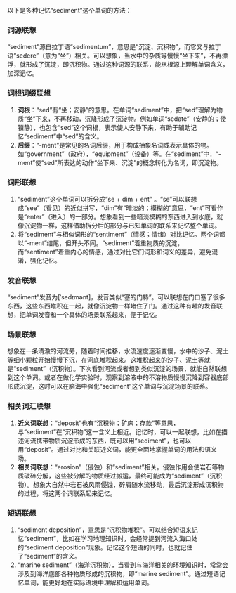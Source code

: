 以下是多种记忆“sediment”这个单词的方法：

### 词源联想
“sediment”源自拉丁语“sedimentum”，意思是“沉淀、沉积物”，而它又与拉丁语“sedere”（意为“坐”）相关。可以想象，当水中的杂质等慢慢“坐下来”，不再漂浮，就形成了沉淀，即沉积物。通过这种词源的联系，能从根源上理解单词含义，加深记忆。

### 词根词缀联想
1. **词根**：“sed”有“坐；安静”的意思。在单词“sediment”中，把“sed”理解为物质“坐”下来，不再移动，沉降形成了沉淀物。例如单词“sedate”（安静的；使镇静），也包含“sed”这个词根，表示使人安静下来，有助于辅助记忆“sediment”中“sed”的含义。
2. **后缀**：“-ment”是常见的名词后缀，用于构成抽象名词或表示具体的物。如“government”（政府），“equipment”（设备）等。在“sediment”中，“-ment”使“sed”所表达的动作“坐下来、沉淀”的概念转化为名词，即沉淀物。

### 词形联想
1. “sediment”这个单词可以拆分成“se + dim + ent” 。“se”可以联想成“see”（看见）的近似拼写，“dim”有“暗淡的；模糊的”意思，“ent”可看作是“enter”（进入）的一部分。想象看到一些暗淡模糊的东西进入到水底，就像沉淀物一样，这样借助拆分后的部分与已知单词的联系来记忆整个单词。
2. 将“sediment”与相似词形的“sentiment”（情感；情绪）对比记忆。两个词都以“-ment”结尾，但开头不同。“sediment”着重物质的沉淀，而“sentiment”着重内心的情感，通过对比它们词形和词义的差异，避免混淆，强化记忆。

### 发音联想
“sediment”发音为[ˈsedɪmənt]，发音类似“塞的门特”。可以联想在门口塞了很多东西，这些东西堆积在一起，就像沉淀物一样堵住了门。通过这种有趣的发音联想，把单词发音和一个具体的场景联系起来，便于记忆。

### 场景联想
想象在一条清澈的河流旁，随着时间推移，水流速度逐渐变慢，水中的沙子、泥土等细小颗粒开始慢慢下沉，在河底堆积起来。这堆积起来的沙子、泥土等就是“sediment”（沉积物）。下次看到河流或者想到类似沉淀的场景，就能自然联想到这个单词。或者在做化学实验时，观察到溶液中的不溶物质慢慢沉降到容器底部形成沉淀，这时可以在脑海中强化“sediment”这个单词与沉淀场景的联系。

### 相关词汇联想
1. **近义词联想**：“deposit”也有“沉积物；矿床；存款”等意思，与“sediment”在“沉积物”这一含义上相近。记忆时，可以一起联想，比如在描述河流携带物质沉淀形成的东西，既可以用“sediment”，也可以用“deposit”。通过对比和关联近义词，能更全面地掌握单词的用法和语义场。
2. **相关词联想**：“erosion”（侵蚀）和“sediment”相关。侵蚀作用会使岩石等物质破碎分解，这些被分解的物质经过搬运，最终可能成为“sediment”（沉积物）。想象大自然中岩石被风雨侵蚀，碎屑随水流移动，最后沉淀形成沉积物的过程，将这两个词联系起来记忆。

### 短语联想
1. “sediment deposition”，意思是“沉积物堆积”。可以结合短语来记忆“sediment”，比如在学习地理知识时，会经常提到河流入海口处的“sediment deposition”现象。记忆这个短语的同时，也就记住了“sediment”的含义。
2. “marine sediment”（海洋沉积物），当看到与海洋相关的环境知识时，常常会涉及到海洋底部各种物质形成的沉积物，即“marine sediment”。通过短语记忆单词，能更好地在实际语境中理解和运用单词。 